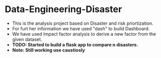 # Data-Engineering-Disaster
* This is the analysis project based on Disaster and risk priortization.
* For furt  her information we have used "dash" to build Dashboard.
* We have used Impact factor analysis to derive a new factor from the given dataset.
* **TODO: Started to build a flask app to compare n disasters.**
* **Note: Still working use caustiosly**